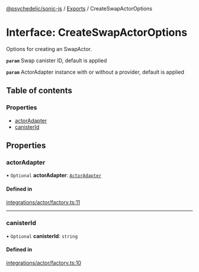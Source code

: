 [@psychedelic/sonic-js](../README.md) / [Exports](../modules.md) / CreateSwapActorOptions

# Interface: CreateSwapActorOptions

Options for creating an SwapActor.

**`param`** Swap canister ID, default is applied

**`param`** ActorAdapter instance with or without a provider, default is applied

## Table of contents

### Properties

- [actorAdapter](CreateSwapActorOptions.md#actoradapter)
- [canisterId](CreateSwapActorOptions.md#canisterid)

## Properties

### actorAdapter

• `Optional` **actorAdapter**: [`ActorAdapter`](../classes/ActorAdapter.md)

#### Defined in

[integrations/actor/factory.ts:11](https://github.com/Psychedelic/sonic-js/blob/1430250/src/integrations/actor/factory.ts#L11)

___

### canisterId

• `Optional` **canisterId**: `string`

#### Defined in

[integrations/actor/factory.ts:10](https://github.com/Psychedelic/sonic-js/blob/1430250/src/integrations/actor/factory.ts#L10)
